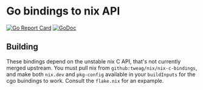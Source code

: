 # Go bindings to nix API

[![Go Report
Card](https://goreportcard.com/badge/github.com/farcaller/gonix)](https://goreportcard.com/report/github.com/farcaller/gonix)
[![GoDoc](https://godoc.org/github.com/farcaller/gonix?status.svg)](https://godoc.org/github.com/farcaller/gonix)

## Building

These bindings depend on the unstable nix C API, that's not currently merged
upstream. You must pull nix from `github:tweag/nix/nix-c-bindings`, and make
both `nix.dev` and `pkg-config` available in your `buildInputs` for the cgo
buindings to work. Consult the `flake.nix` for an expample.

